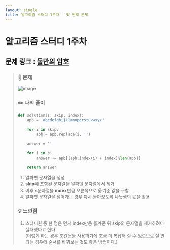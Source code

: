 ```yaml
---
layout: single
title: 알고리즘 스터디 1주차 - 첫 번째 문제
---
```






# 알고리즘 스터디 1주차

## 문제 링크 : [둘만의 암호](https://school.programmers.co.kr/learn/courses/30/lessons/155652)
> ### 📖 문제
> ![image](https://user-images.githubusercontent.com/97678547/221104558-7565a0ba-6540-4169-b4b2-b4963718eed4.png)
> ### ✏️ 나의 풀이
>
>  ```python
>  def solution(s, skip, index):
>      apb = 'abcdefghijklmnopqrstuvwxyz'
>      
>      for i in skip:
>          apb = apb.replace(i, '')
>      
>      answer = ''
>    
>      for i in s:
>          answer += apb[(apb.index(i) + index)%len(apb)] 
>        
>      return answer
>  ```
>  1. 알파벳 문자열을 생성
>  2. **skip**에 포함된 문자열을 알파벳 문자열에서 제거
>  3. 이후 **s**문자열을 **index**만큼 오른쪽으로 옮겨준 값을 구함
>  4. 알파벳 문자열을 넘어가는 경우 다시 돌아오도록 나눗셈의 몫을 활용
> ### 💡 느낀점
>  1. 스터디원 중 한 명은 먼저 index만큼 옮겨준 뒤 skip의 문자열을 제거하려다 실패했다고 한다. <br>
>     (이렇게 하는 경우 조건문을 사용하기에 조금 더 복잡해 질 수 있으므로 잘 안되는 경우에 순서를 바꿔보는 것도 좋은 방법이다.)
